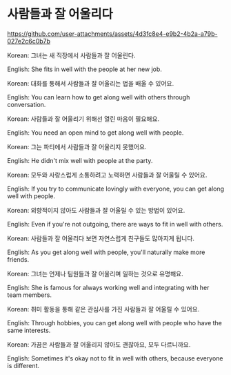 # 사람들과 잘 어울리다

https://github.com/user-attachments/assets/4d3fc8e4-e9b2-4b2a-a79b-027e2c6c0b7b

Korean: 그녀는 새 직장에서 사람들과 잘 어울린다.

English: She fits in well with the people at her new job.


Korean: 대화를 통해서 사람들과 잘 어울리는 법을 배울 수 있어요.

English: You can learn how to get along well with others through conversation.


Korean: 사람들과 잘 어울리기 위해선 열린 마음이 필요해요.

English: You need an open mind to get along well with people.


Korean: 그는 파티에서 사람들과 잘 어울리지 못했어요.

English: He didn't mix well with people at the party.


Korean: 모두와 사랑스럽게 소통하려고 노력하면 사람들과 잘 어울릴 수 있어요.

English: If you try to communicate lovingly with everyone, you can get along well with people.


Korean: 외향적이지 않아도 사람들과 잘 어울릴 수 있는 방법이 있어요.

English: Even if you're not outgoing, there are ways to fit in well with others.


Korean: 사람들과 잘 어울리다 보면 자연스럽게 친구들도 많아지게 됩니다.

English: As you get along well with people, you'll naturally make more friends.


Korean: 그녀는 언제나 팀원들과 잘 어울리며 일하는 것으로 유명해요.

English: She is famous for always working well and integrating with her team members.


Korean: 취미 활동을 통해 같은 관심사를 가진 사람들과 잘 어울릴 수 있어요.

English: Through hobbies, you can get along well with people who have the same interests.


Korean: 가끔은 사람들과 잘 어울리지 않아도 괜찮아요, 모두 다르니까요.

English: Sometimes it's okay not to fit in well with others, because everyone is different.
